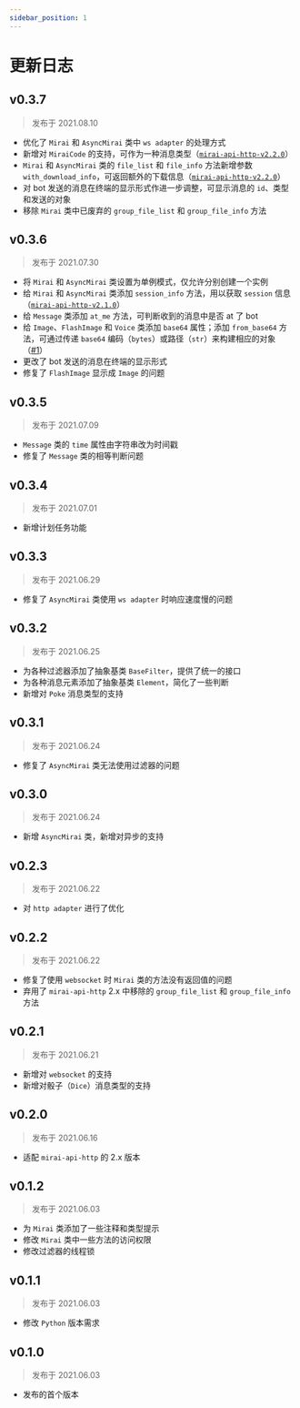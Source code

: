 ```yaml
---
sidebar_position: 1
---
```


# 更新日志

## v0.3.7
> 发布于 2021.08.10

- 优化了 `Mirai` 和 `AsyncMirai` 类中 `ws adapter` 的处理方式
- 新增对 `MiraiCode` 的支持，可作为一种消息类型（[`mirai-api-http-v2.2.0`](https://github.com/project-mirai/mirai-api-http/releases/tag/v2.2.0)）
- `Mirai` 和 `AsyncMirai` 类的 `file_list` 和 `file_info` 方法新增参数 `with_download_info`，可返回额外的下载信息（[`mirai-api-http-v2.2.0`](https://github.com/project-mirai/mirai-api-http/releases/tag/v2.2.0)）
- 对 bot 发送的消息在终端的显示形式作进一步调整，可显示消息的 `id`、类型和发送的对象
- 移除 `Mirai` 类中已废弃的 `group_file_list` 和 `group_file_info` 方法

## v0.3.6
> 发布于 2021.07.30

- 将 `Mirai` 和 `AsyncMirai` 类设置为单例模式，仅允许分别创建一个实例
- 给 `Mirai` 和 `AsyncMirai` 类添加 `session_info` 方法，用以获取 `session` 信息（[`mirai-api-http-v2.1.0`](https://github.com/project-mirai/mirai-api-http/releases/tag/v2.1.0)）
- 给 `Message` 类添加 `at_me` 方法，可判断收到的消息中是否 at 了 bot
- 给 `Image`、`FlashImage` 和 `Voice` 类添加 `base64` 属性；添加 `from_base64` 方法，可通过传递 `base64` 编码（`bytes`）或路径（`str`）来构建相应的对象（[#1](https://github.com/Excaive/miraicle/issues/1)）
- 更改了 bot 发送的消息在终端的显示形式
- 修复了 `FlashImage` 显示成 `Image` 的问题

## v0.3.5
> 发布于 2021.07.09

- `Message` 类的 `time` 属性由字符串改为时间戳
- 修复了 `Message` 类的相等判断问题

## v0.3.4
> 发布于 2021.07.01

- 新增计划任务功能

## v0.3.3
> 发布于 2021.06.29

- 修复了 `AsyncMirai` 类使用 `ws adapter` 时响应速度慢的问题

## v0.3.2
> 发布于 2021.06.25

- 为各种过滤器添加了抽象基类 `BaseFilter`，提供了统一的接口
- 为各种消息元素添加了抽象基类 `Element`，简化了一些判断
- 新增对 `Poke` 消息类型的支持

## v0.3.1
> 发布于 2021.06.24

-  修复了 `AsyncMirai` 类无法使用过滤器的问题

## v0.3.0
> 发布于 2021.06.24

- 新增 `AsyncMirai` 类，新增对异步的支持

## v0.2.3
> 发布于 2021.06.22

- 对 `http adapter` 进行了优化

## v0.2.2
> 发布于 2021.06.22

- 修复了使用 `websocket` 时 `Mirai` 类的方法没有返回值的问题
- 弃用了 `mirai-api-http` 2.x 中移除的 `group_file_list` 和 `group_file_info` 方法

## v0.2.1
> 发布于 2021.06.21

- 新增对 `websocket` 的支持
- 新增对骰子（`Dice`）消息类型的支持

## v0.2.0
> 发布于 2021.06.16

- 适配 `mirai-api-http` 的 2.x 版本

## v0.1.2
> 发布于 2021.06.03

- 为 `Mirai` 类添加了一些注释和类型提示
- 修改 `Mirai` 类中一些方法的访问权限
- 修改过滤器的线程锁

## v0.1.1
> 发布于 2021.06.03

- 修改 `Python` 版本需求

## v0.1.0
> 发布于 2021.06.03

- 发布的首个版本